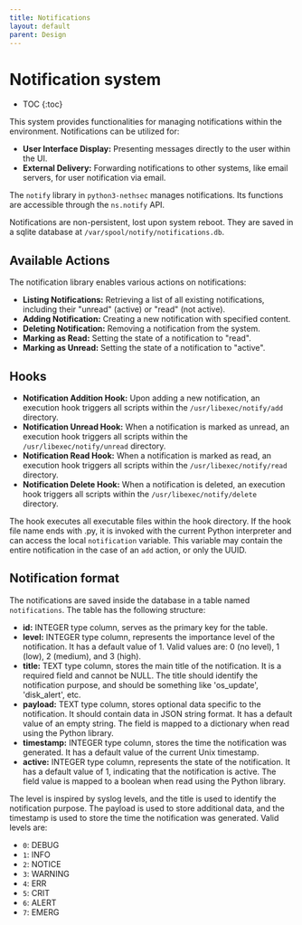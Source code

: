 ```yaml
---
title: Notifications
layout: default
parent: Design
---
```


# Notification system

* TOC
{:toc}

This system provides functionalities for managing notifications within the environment. Notifications can be utilized for:

* **User Interface Display:** Presenting messages directly to the user within the UI.
* **External Delivery:** Forwarding notifications to other systems, like email servers, for user notification via email.

The `notify` library in `python3-nethsec` manages notifications. Its functions are accessible through the `ns.notify` API.

Notifications are non-persistent, lost upon system reboot. They are saved in a sqlite database at `/var/spool/notify/notifications.db`.

## Available Actions

The notification library enables various actions on notifications:

* **Listing Notifications:** Retrieving a list of all existing notifications, including their "unread" (active) or "read" (not active).
* **Adding Notification:** Creating a new notification with specified content.
* **Deleting Notification:** Removing a notification from the system.
* **Marking as Read:** Setting the state of a notification to "read".
* **Marking as Unread:** Setting the state of a notification to "active".

## Hooks

* **Notification Addition Hook:** Upon adding a new notification, an execution hook triggers all scripts within the `/usr/libexec/notify/add` directory.
* **Notification Unread Hook:** When a notification is marked as unread, an execution hook triggers all scripts within the `/usr/libexec/notify/unread` directory.
* **Notification Read Hook:** When a notification is marked as read, an execution hook triggers all scripts within the `/usr/libexec/notify/read` directory.
* **Notification Delete Hook:** When a notification is deleted, an execution hook triggers all scripts within the `/usr/libexec/notify/delete` directory.

The hook executes all executable files within the hook directory. 
If the hook file name ends with .py, it is invoked with the current Python interpreter and can access the local `notification` variable. This variable may contain the entire notification in the case of an `add` action, or only the UUID.

## Notification format

The notifications are saved inside the database in a table named `notifications`.
The table has the following structure:

- **id:** INTEGER type column, serves as the primary key for the table.
- **level:** INTEGER type column, represents the importance level of the notification. It has a default value of 1.
  Valid values are: 0 (no level), 1 (low), 2 (medium), and 3 (high).
- **title:** TEXT type column, stores the main title of the notification. It is a required field and cannot be NULL.
  The title should identify the notification purpose, and should be something like 'os_update', 'disk_alert', etc.
- **payload:** TEXT type column, stores optional data specific to the notification. It should contain data in JSON string format.
  It has a default value of an empty string. The field is mapped to a dictionary when read using the Python library.
- **timestamp:** INTEGER type column, stores the time the notification was generated. It has a default value of the current Unix timestamp.
- **active:** INTEGER type column, represents the state of the notification. It has a default value of 1, indicating that the notification is active.
  The field value is mapped to a boolean when read using the Python library.

The level is inspired by syslog levels, and the title is used to identify the notification purpose. The payload is used to store additional data, and the timestamp is used to store the time the notification was generated.
Valid levels are:
- `0`: DEBUG
- `1`: INFO
- `2`: NOTICE
- `3`: WARNING
- `4`: ERR
- `5`: CRIT
- `6`: ALERT
- `7`: EMERG
